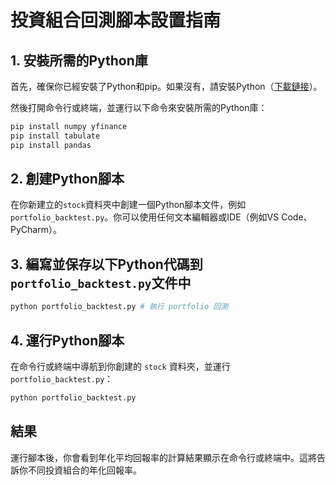 # 投資組合回測腳本設置指南

## 1. 安裝所需的Python庫

首先，確保你已經安裝了Python和pip。如果沒有，請安裝Python（[下載鏈接](https://www.python.org/downloads/)）。

然後打開命令行或終端，並運行以下命令來安裝所需的Python庫：

```sh
pip install numpy yfinance
pip install tabulate
pip install pandas
```

## 2. 創建Python腳本

在你新建立的`stock`資料夾中創建一個Python腳本文件，例如 `portfolio_backtest.py`。你可以使用任何文本編輯器或IDE（例如VS Code、PyCharm）。

## 3. 編寫並保存以下Python代碼到`portfolio_backtest.py`文件中

```sh
python portfolio_backtest.py # 執行 portfolio 回測
```

## 4. 運行Python腳本

在命令行或終端中導航到你創建的 `stock` 資料夾，並運行 `portfolio_backtest.py`：

```sh
python portfolio_backtest.py
```

## 結果

運行腳本後，你會看到年化平均回報率的計算結果顯示在命令行或終端中。這將告訴你不同投資組合的年化回報率。

